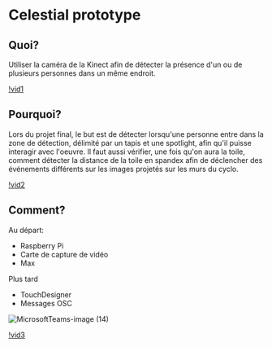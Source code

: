 # Celestial prototype
## Quoi?
Utiliser la caméra de la Kinect afin de détecter la présence d'un ou de plusieurs personnes dans un même endroit.



[!vid1](https://github.com/im-boyo/celestial-prototype-felix/assets/89608091/ad35babb-492a-491d-b00d-659d4076bdce)



## Pourquoi?
Lors du projet final, le but est de détecter lorsqu'une personne entre dans la zone de détection, délimité par un tapis et une spotlight, afin qu'il puisse interagir avec l'oeuvre. Il faut aussi vérifier, une fois qu'on aura la toile, comment détecter la distance de la toile en spandex afin de déclencher des événements différents sur les images projetés sur les murs du cyclo. 



[!vid2](https://github.com/im-boyo/celestial-prototype-felix/assets/89608091/0ef6671a-3459-411c-a1e5-4072bc9e8f73)




## Comment?
Au départ:
- Raspberry Pi
- Carte de capture de vidéo
- Max

Plus tard
- TouchDesigner
- Messages OSC

![MicrosoftTeams-image (14)](https://github.com/im-boyo/celestial-prototype-felix/assets/89608091/e0b013e9-4010-4d91-84e9-08ab7049c538)

[!vid3](https://github.com/im-boyo/celestial-prototype-felix/assets/89608091/de4a7540-9c68-49b2-bf38-c02d26778431)

